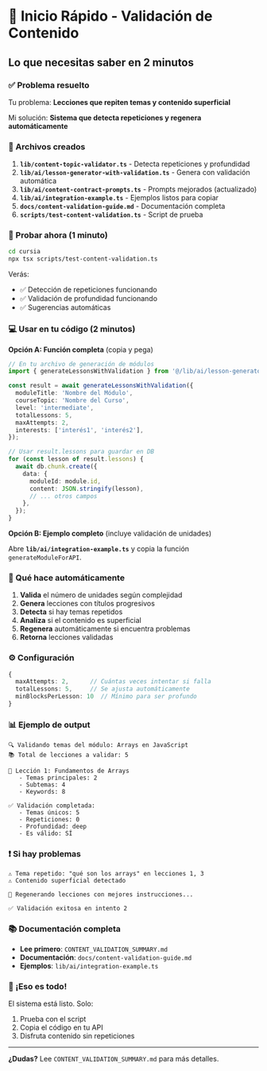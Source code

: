 # 🚀 Inicio Rápido - Validación de Contenido

## Lo que necesitas saber en 2 minutos

### ✅ Problema resuelto

Tu problema: **Lecciones que repiten temas y contenido superficial**

Mi solución: **Sistema que detecta repeticiones y regenera automáticamente**

### 📁 Archivos creados

1. **`lib/content-topic-validator.ts`** - Detecta repeticiones y profundidad
2. **`lib/ai/lesson-generator-with-validation.ts`** - Genera con validación automática
3. **`lib/ai/content-contract-prompts.ts`** - Prompts mejorados (actualizado)
4. **`lib/ai/integration-example.ts`** - Ejemplos listos para copiar
5. **`docs/content-validation-guide.md`** - Documentación completa
6. **`scripts/test-content-validation.ts`** - Script de prueba

### 🧪 Probar ahora (1 minuto)

```bash
cd cursia
npx tsx scripts/test-content-validation.ts
```

Verás:

- ✅ Detección de repeticiones funcionando
- ✅ Validación de profundidad funcionando
- ✅ Sugerencias automáticas

### 💻 Usar en tu código (2 minutos)

**Opción A: Función completa** (copia y pega)

```typescript
// En tu archivo de generación de módulos
import { generateLessonsWithValidation } from '@/lib/ai/lesson-generator-with-validation';

const result = await generateLessonsWithValidation({
  moduleTitle: 'Nombre del Módulo',
  courseTopic: 'Nombre del Curso',
  level: 'intermediate',
  totalLessons: 5,
  maxAttempts: 2,
  interests: ['interés1', 'interés2'],
});

// Usar result.lessons para guardar en DB
for (const lesson of result.lessons) {
  await db.chunk.create({
    data: {
      moduleId: module.id,
      content: JSON.stringify(lesson),
      // ... otros campos
    },
  });
}
```

**Opción B: Ejemplo completo** (incluye validación de unidades)

Abre **`lib/ai/integration-example.ts`** y copia la función `generateModuleForAPI`.

### 🎯 Qué hace automáticamente

1. **Valida** el número de unidades según complejidad
2. **Genera** lecciones con títulos progresivos
3. **Detecta** si hay temas repetidos
4. **Analiza** si el contenido es superficial
5. **Regenera** automáticamente si encuentra problemas
6. **Retorna** lecciones validadas

### ⚙️ Configuración

```typescript
{
  maxAttempts: 2,      // Cuántas veces intentar si falla
  totalLessons: 5,     // Se ajusta automáticamente
  minBlocksPerLesson: 10  // Mínimo para ser profundo
}
```

### 📊 Ejemplo de output

```
🔍 Validando temas del módulo: Arrays en JavaScript
📚 Total de lecciones a validar: 5

📄 Lección 1: Fundamentos de Arrays
   - Temas principales: 2
   - Subtemas: 4
   - Keywords: 8

✅ Validación completada:
   - Temas únicos: 5
   - Repeticiones: 0
   - Profundidad: deep
   - Es válido: SÍ
```

### ❗ Si hay problemas

```
⚠️ Tema repetido: "qué son los arrays" en lecciones 1, 3
⚠️ Contenido superficial detectado

🔄 Regenerando lecciones con mejores instrucciones...

✅ Validación exitosa en intento 2
```

### 📚 Documentación completa

- **Lee primero**: `CONTENT_VALIDATION_SUMMARY.md`
- **Documentación**: `docs/content-validation-guide.md`
- **Ejemplos**: `lib/ai/integration-example.ts`

### 🎉 ¡Eso es todo!

El sistema está listo. Solo:

1. Prueba con el script
2. Copia el código en tu API
3. Disfruta contenido sin repeticiones

---

**¿Dudas?** Lee `CONTENT_VALIDATION_SUMMARY.md` para más detalles.
